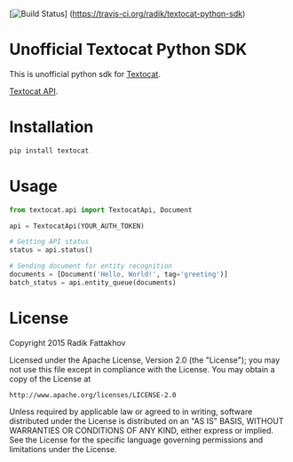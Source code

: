 [![Build Status](https://travis-ci.org/radik/textocat-python-sdk.svg?branch=master)]
(https://travis-ci.org/radik/textocat-python-sdk)

# Unofficial Textocat Python SDK

This is unofficial python sdk for [Textocat](http://textocat.com).

[Textocat API](http://docs.textocat.com/).

# Installation

```bash
pip install textocat
```

# Usage

```python
from textocat.api import TextocatApi, Document

api = TextocatApi(YOUR_AUTH_TOKEN)

# Getting API status
status = api.status()

# Sending document for entity recognition
documents = [Document('Hello, World!', tag='greeting')]
batch_status = api.entity_queue(documents)
```

# License

Copyright 2015 Radik Fattakhov

Licensed under the Apache License, Version 2.0 (the "License");
you may not use this file except in compliance with the License.
You may obtain a copy of the License at

    http://www.apache.org/licenses/LICENSE-2.0

Unless required by applicable law or agreed to in writing, software
distributed under the License is distributed on an "AS IS" BASIS,
WITHOUT WARRANTIES OR CONDITIONS OF ANY KIND, either express or implied.
See the License for the specific language governing permissions and
limitations under the License.